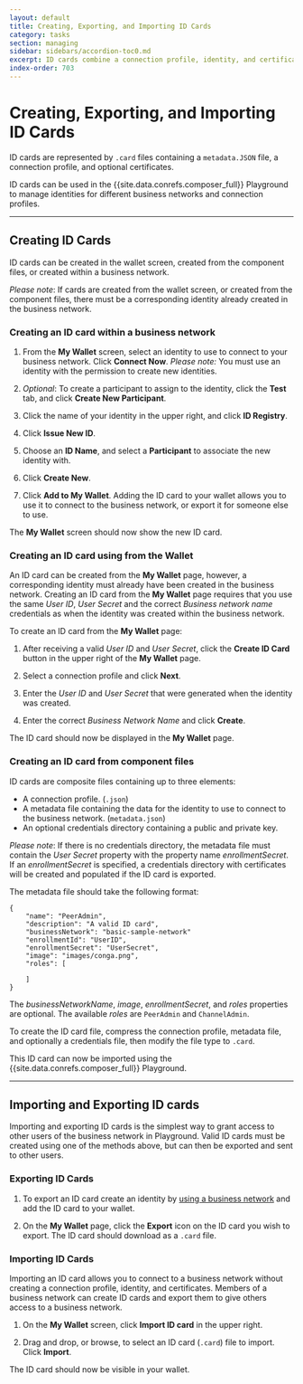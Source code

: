 ```yaml
---
layout: default
title: Creating, Exporting, and Importing ID Cards
category: tasks
section: managing
sidebar: sidebars/accordion-toc0.md
excerpt: ID cards combine a connection profile, identity, and certificates to allow a connection to a business network in Hyperledger Composer Playground. ID cards can be [created, exported and imported](./id-cards-playground.html) from the **My Wallet** page in Hyperledger Composer Playground.
index-order: 703
---
```



# Creating, Exporting, and Importing ID Cards

ID cards are represented by `.card` files containing a `metadata.JSON` file, a connection profile, and optional certificates.

ID cards can be used in the {{site.data.conrefs.composer_full}} Playground to manage identities for different business networks and connection profiles.

---

## Creating ID Cards

ID cards can be created in the wallet screen, created from the component files, or created within a business network.

_Please note_: If cards are created from the wallet screen, or created from the component files, there must be a corresponding identity already created in the business network.


### Creating an ID card within a business network

1. From the **My Wallet** screen, select an identity to use to connect to your business network. Click **Connect Now**. _Please note:_ You must use an identity with the permission to create new identities.

2. _Optional_: To create a participant to assign to the identity, click the **Test** tab, and click **Create New Participant**.

3. Click the name of your identity in the upper right, and click **ID Registry**.

4. Click **Issue New ID**.

5. Choose an **ID Name**, and select a **Participant** to associate the new identity with.

6. Click **Create New**.

7. Click **Add to My Wallet**. Adding the ID card to your wallet allows you to use it to connect to the business network, or export it for someone else to use.

The **My Wallet** screen should now show the new ID card.

### Creating an ID card using from the Wallet

An ID card can be created from the **My Wallet** page, however, a corresponding identity must already have been created in the business network. Creating an ID card from the **My Wallet** page requires that you use the same _User ID_, _User Secret_ and the correct _Business network name_ credentials as when the identity was created within the business network.

To create an ID card from the **My Wallet** page:

1. After receiving a valid _User ID_ and _User Secret_, click the **Create ID Card** button in the upper right of the **My Wallet** page.

2. Select a connection profile and click **Next**.

3. Enter the _User ID_ and _User Secret_ that were generated when the identity was created.

4. Enter the correct _Business Network Name_ and click **Create**.

The ID card should now be displayed in the **My Wallet** page.


### Creating an ID card from component files

ID cards are composite files containing up to three elements:

- A connection profile. (`.json`)
- A metadata file containing the data for the identity to use to connect to the business network. (`metadata.json`)
- An optional credentials directory containing a public and private key.

_Please note_: If there is no credentials directory, the metadata file must contain the _User Secret_ property with the property name _enrollmentSecret_. If an _enrollmentSecret_ is specified, a credentials directory with certificates will be created and populated if the ID card is exported.

The metadata file should take the following format:

```
{
    "name": "PeerAdmin",
    "description": "A valid ID card",
    "businessNetwork": "basic-sample-network"
    "enrollmentId": "UserID",
    "enrollmentSecret": "UserSecret",
    "image": "images/conga.png",
    "roles": [

    ]
}
```

The _businessNetworkName_, _image_, _enrollmentSecret_, and _roles_ properties are optional. The available _roles_ are `PeerAdmin` and `ChannelAdmin`.

To create the ID card file, compress the connection profile, metadata file, and optionally a credentials file, then modify the file type to `.card`.

This ID card can now be imported using the {{site.data.conrefs.composer_full}} Playground.

---

## Importing and Exporting ID cards

Importing and exporting ID cards is the simplest way to grant access to other users of the business network in Playground. Valid ID cards must be created using one of the methods above, but can then be exported and sent to other users.

### Exporting ID Cards

1. To export an ID card create an identity by [using a business network](#creating-an-id-card-within-a-business-network) and add the ID card to your wallet.

2. On the **My Wallet** page, click the **Export** icon on the ID card you wish to export. The ID card should download as a `.card` file.


### Importing ID Cards

Importing an ID card allows you to connect to a business network without creating a connection profile, identity, and certificates. Members of a business network can create ID cards and export them to give others access to a business network.

1. On the **My Wallet** screen, click **Import ID card** in the upper right.

2. Drag and drop, or browse, to select an ID card (`.card`) file to import. Click **Import**.

The ID card should now be visible in your wallet.
